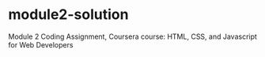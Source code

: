 # module2-solution
Module 2 Coding Assignment, Coursera course: HTML, CSS, and Javascript for Web Developers
